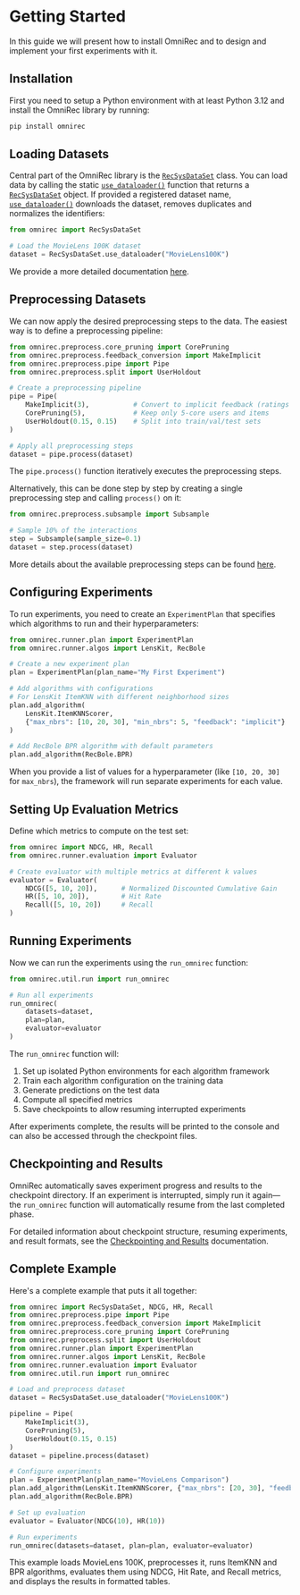 # Getting Started

In this guide we will present how to install OmniRec and to design and implement your first experiments with it.

## Installation

First you need to setup a Python environment with at least Python 3.12 and install the OmniRec library by running:

```bash
pip install omnirec
```

## Loading Datasets

Central part of the OmniRec library is the [`RecSysDataSet`](API_references.md#omnirec.RecSysDataSet) class. You can load data by calling the static [`use_dataloader()`](API_references.md#omnirec.RecSysDataSet) function that returns a [`RecSysDataSet`](API_references.md#omnirec.RecSysDataSet) object. If provided a registered dataset name, [`use_dataloader()`](API_references.md#omnirec.RecSysDataSet) downloads the dataset, removes duplicates and normalizes the identifiers:

```python
from omnirec import RecSysDataSet

# Load the MovieLens 100K dataset
dataset = RecSysDataSet.use_dataloader("MovieLens100K")
```

We provide a more detailed documentation [here](loading_datasets.md).

## Preprocessing Datasets

We can now apply the desired preprocessing steps to the data. The easiest way is to define a preprocessing pipeline:

```python
from omnirec.preprocess.core_pruning import CorePruning
from omnirec.preprocess.feedback_conversion import MakeImplicit
from omnirec.preprocess.pipe import Pipe
from omnirec.preprocess.split import UserHoldout

# Create a preprocessing pipeline
pipe = Pipe(
    MakeImplicit(3),           # Convert to implicit feedback (ratings >= 3)
    CorePruning(5),            # Keep only 5-core users and items
    UserHoldout(0.15, 0.15)    # Split into train/val/test sets
)

# Apply all preprocessing steps
dataset = pipe.process(dataset)
```

The `pipe.process()` function iteratively executes the preprocessing steps. 

Alternatively, this can be done step by step by creating a single preprocessing step and calling `process()` on it:

```python
from omnirec.preprocess.subsample import Subsample

# Sample 10% of the interactions
step = Subsample(sample_size=0.1)
dataset = step.process(dataset)
```

More details about the available preprocessing steps can be found [here](preprocessing.md).

## Configuring Experiments

To run experiments, you need to create an `ExperimentPlan` that specifies which algorithms to run and their hyperparameters:

```python
from omnirec.runner.plan import ExperimentPlan
from omnirec.runner.algos import LensKit, RecBole

# Create a new experiment plan
plan = ExperimentPlan(plan_name="My First Experiment")

# Add algorithms with configurations
# For LensKit ItemKNN with different neighborhood sizes
plan.add_algorithm(
    LensKit.ItemKNNScorer,
    {"max_nbrs": [10, 20, 30], "min_nbrs": 5, "feedback": "implicit"}
)

# Add RecBole BPR algorithm with default parameters
plan.add_algorithm(RecBole.BPR)
```

When you provide a list of values for a hyperparameter (like `[10, 20, 30]` for `max_nbrs`), the framework will run separate experiments for each value.

## Setting Up Evaluation Metrics

Define which metrics to compute on the test set:

```python
from omnirec import NDCG, HR, Recall
from omnirec.runner.evaluation import Evaluator

# Create evaluator with multiple metrics at different k values
evaluator = Evaluator(
    NDCG([5, 10, 20]),      # Normalized Discounted Cumulative Gain
    HR([5, 10, 20]),        # Hit Rate
    Recall([5, 10, 20])     # Recall
)
```

## Running Experiments

Now we can run the experiments using the `run_omnirec` function:

```python
from omnirec.util.run import run_omnirec

# Run all experiments
run_omnirec(
    datasets=dataset,
    plan=plan,
    evaluator=evaluator
)
```

The `run_omnirec` function will:

1. Set up isolated Python environments for each algorithm framework
2. Train each algorithm configuration on the training data
3. Generate predictions on the test data
4. Compute all specified metrics
5. Save checkpoints to allow resuming interrupted experiments

After experiments complete, the results will be printed to the console and can also be accessed through the checkpoint files.

## Checkpointing and Results

OmniRec automatically saves experiment progress and results to the checkpoint directory. If an experiment is interrupted, simply run it again—the `run_omnirec` function will automatically resume from the last completed phase.

For detailed information about checkpoint structure, resuming experiments, and result formats, see the [Checkpointing and Results](checkpointing.md) documentation.

## Complete Example

Here's a complete example that puts it all together:

```python
from omnirec import RecSysDataSet, NDCG, HR, Recall
from omnirec.preprocess.pipe import Pipe
from omnirec.preprocess.feedback_conversion import MakeImplicit
from omnirec.preprocess.core_pruning import CorePruning
from omnirec.preprocess.split import UserHoldout
from omnirec.runner.plan import ExperimentPlan
from omnirec.runner.algos import LensKit, RecBole
from omnirec.runner.evaluation import Evaluator
from omnirec.util.run import run_omnirec

# Load and preprocess dataset
dataset = RecSysDataSet.use_dataloader("MovieLens100K")

pipeline = Pipe(
    MakeImplicit(3),
    CorePruning(5),
    UserHoldout(0.15, 0.15)
)
dataset = pipeline.process(dataset)

# Configure experiments
plan = ExperimentPlan(plan_name="MovieLens Comparison")
plan.add_algorithm(LensKit.ItemKNNScorer, {"max_nbrs": [20, 30], "feedback": "implicit"})
plan.add_algorithm(RecBole.BPR)

# Set up evaluation
evaluator = Evaluator(NDCG(10), HR(10))

# Run experiments
run_omnirec(datasets=dataset, plan=plan, evaluator=evaluator)
```

This example loads MovieLens 100K, preprocesses it, runs ItemKNN and BPR algorithms, evaluates them using NDCG, Hit Rate, and Recall metrics, and displays the results in formatted tables.
